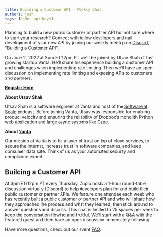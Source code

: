 ```yaml
---
title: Building a Customer API - Weekly Chat
authors: josh
tags: [code, api-keys]
---
```



Planning to build a new public customer or partner API but not sure where to start your research? Connect with fellow developers and nail development of your new API by joining our weekly meetup on [Discord](https://zuplo.link/3sJq0DV), "Building a Customer API".

On June 2, 2022 at 3pm ET/12pm PT we'll be joined by Utsav Shah of fast growing startup Vanta. He'll share his experience building a customer API and challenges when implementing rate limiting. Then we'll have an open discussion on implementing rate limiting and exposing APIs to customers and partners.

**[Register Here](https://zuplo.link/3sJq0DV)**


**About Utsav Shah**

Utsav Shah is a software engineer at Vanta and host of the [Software at Scale](https://www.softwareatscale.dev/) podcast. Before joining Vanta, Utsav was responsible for enabling product velocity and ensuring the reliability of Dropbox’s monolith Python web application and large async systems like Cape. 

**About [Vanta](https://www.vanta.com)**

Our mission at Vanta is to be a layer of trust on top of cloud services, to secure the internet, increase trust in software companies, and keep consumer data safe. Think of us as your automated security and compliance expert.


## Building a Customer API

At 3pm ET/12pm PT every Thursday, Zuplo hosts a 1-hour round-table discussion virtually (Discord) to help developers plan for and build their public customer or partner APIs. We feature one attendee each week who has recently built a public customer or partner API  and who will share how they approached the process and what they learned, then stick around to answer questions and discuss. This chat is limited to 25 spaces per week to keep the conversation flowing and fruitful. We'll start with a Q&A with the featured guest and then have an open discussion immediately following.


Have more questions, check out our event [FAQ](https://zuplo.notion.site/Building-a-Customer-API-Weekly-Chat-hosted-by-Zuplo-cfa5d37dfbcc4683a0bd12c400d5df35).
